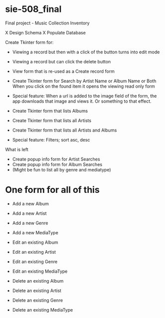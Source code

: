 # sie-508_final
Final project - Music Collection Inventory

X Design Schema
X Populate Database

Create Tkinter form for:
  - Viewing a record but then with a click of the button turns into edit mode
  - Viewing a record but can click the delete button
  - View form that is re-used as a Create record form

  - Create Tkinter form for Search by Artist Name or Album Name or Both
      When you click on the found item it opens the viewing read only form 
  - Special feature: When a url is added to the image field of the form,
      the app downloads that image and views it. Or something to that effect.

  - Create Tkinter form that lists Albums
  - Create Tkinter form that lists all Artists
  - Create Tkinter form that lists all Artists and Albums
  - Special feature: Filters; sort asc, desc


  
What is left
 - Create popup info form for Artist Searches
 - Create popup info form for Album Searches
 - (Might be fun to list all by genre and mediatype)
 
 # One form for all of this
 - Add a new Album
 - Add a new Artist
 - Add a new Genre
 - Add a new MediaType

 - Edit an existing Album
 - Edit an existing Artist
 - Edit an existing Genre
 - Edit an existing MediaType

 - Delete an existing Album
 - Delete an existing Artist
 - Delete an existing Genre
 - Delete an existing MediaType
